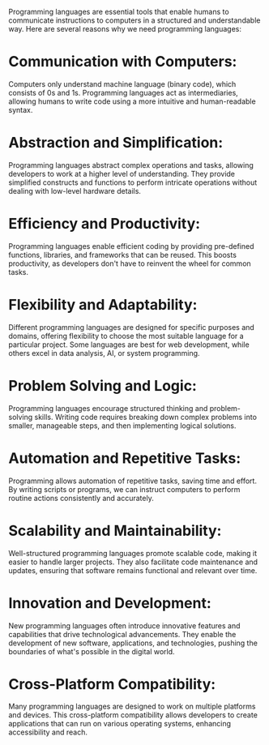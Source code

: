 Programming languages are essential tools that enable humans to communicate instructions to computers in a structured and understandable way. Here are several reasons why we need programming languages:

# Communication with Computers:

Computers only understand machine language (binary code), which consists of 0s and 1s. Programming languages act as intermediaries, allowing humans to write code using a more intuitive and human-readable syntax.
# Abstraction and Simplification:

Programming languages abstract complex operations and tasks, allowing developers to work at a higher level of understanding. They provide simplified constructs and functions to perform intricate operations without dealing with low-level hardware details.
# Efficiency and Productivity:

Programming languages enable efficient coding by providing pre-defined functions, libraries, and frameworks that can be reused. This boosts productivity, as developers don't have to reinvent the wheel for common tasks.
# Flexibility and Adaptability:

Different programming languages are designed for specific purposes and domains, offering flexibility to choose the most suitable language for a particular project. Some languages are best for web development, while others excel in data analysis, AI, or system programming.
# Problem Solving and Logic:

Programming languages encourage structured thinking and problem-solving skills. Writing code requires breaking down complex problems into smaller, manageable steps, and then implementing logical solutions.
# Automation and Repetitive Tasks:

Programming allows automation of repetitive tasks, saving time and effort. By writing scripts or programs, we can instruct computers to perform routine actions consistently and accurately.
# Scalability and Maintainability:

Well-structured programming languages promote scalable code, making it easier to handle larger projects. They also facilitate code maintenance and updates, ensuring that software remains functional and relevant over time.
# Innovation and Development:

New programming languages often introduce innovative features and capabilities that drive technological advancements. They enable the development of new software, applications, and technologies, pushing the boundaries of what's possible in the digital world.
# Cross-Platform Compatibility:

Many programming languages are designed to work on multiple platforms and devices. This cross-platform compatibility allows developers to create applications that can run on various operating systems, enhancing accessibility and reach.